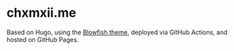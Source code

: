 # chxmxii.me

Based on Hugo, using the [Blowfish theme](https://blowfish.page/), deployed via GitHub Actions, and hosted on GitHub Pages.